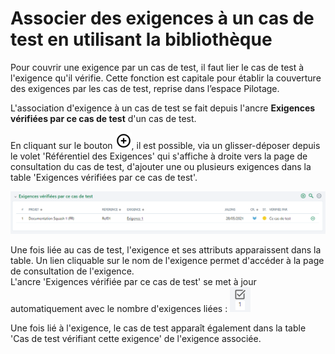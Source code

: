 # Associer des exigences à un cas de test en utilisant la bibliothèque

Pour couvrir une exigence par un cas de test, il faut lier le cas de test à l'exigence qu'il vérifie. Cette fonction est capitale pour établir la couverture des exigences par les cas de test, reprise dans l’espace Pilotage.

L'association d'exigence à un cas de test se fait depuis l'ancre **Exigences vérifiées par ce cas de test** d'un cas de test.

En cliquant sur le bouton ![Ajouter](resources/add.png), il est possible, via un glisser-déposer depuis le volet 'Référentiel des Exigences' qui s'affiche à droite vers la page de consultation du cas de test, d'ajouter une ou plusieurs exigences dans la table 'Exigences vérifiées par ce cas de test'.  


![Exigences vérifiées par le cas de test](resources/exigences-verifieesFR.png) 

Une fois liée au cas de test, l'exigence et ses attributs apparaissent dans la table. Un lien cliquable sur le nom de l'exigence permet d'accéder à la page de consultation de l'exigence. 
<br/>L'ancre 'Exigences vérifiée par ce cas de test' se met à jour automatiquement avec le nombre d'exigences liées :  ![Exigences vérifiées par le cas de test](resources/ancre-exigences-verifiees.png)

Une fois lié à l'exigence, le cas de test apparaît également dans la table 'Cas de test vérifiant cette exigence' de l'exigence associée.